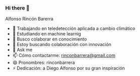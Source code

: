 ### Hi there 👋

Alfonso Rincón Barerra

- 🔭 Trabajando en  teledetección aplicada a cambio climático
- 🌱 Estudiando en machine learnig
- 👯 Busco colaborar  en conocimiento
- 🤔 Estoy buscando colaboración con innovación
- 💬 Ask me 
- 📫 Cómo contactarme:  rinconbarrera@gmail.com
- 😄 Pronombres:  rinconbarrera
- ⚡ Dedicación: a Diego Alfonso por su gran inspiración
